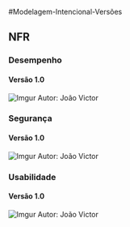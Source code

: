 #Modelagem-Intencional-Versões

## NFR






### Desempenho
#### Versão 1.0
![Imgur](https://i.imgur.com/k3VlmMw.jpg)
Autor: João Victor

### Segurança
#### Versão 1.0
![Imgur](https://i.imgur.com/UgbzWQy.jpg)
Autor: João Victor

### Usabilidade
#### Versão 1.0
![Imgur](https://i.imgur.com/qxDhPr7.jpg)
Autor: João Victor
